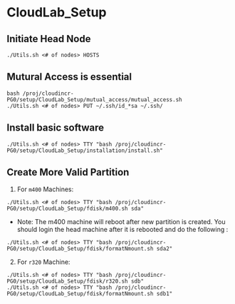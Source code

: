 # CloudLab_Setup

## Initiate Head Node

```
./Utils.sh <# of nodes> HOSTS
```

## Mutural Access is essential

```
bash /proj/cloudincr-PG0/setup/CloudLab_Setup/mutual_access/mutual_access.sh
./Utils.sh <# of nodes> PUT ~/.ssh/id_*sa ~/.ssh/
```

## Install basic software

```
./Utils.sh <# of nodes> TTY "bash /proj/cloudincr-PG0/setup/CloudLab_Setup/installation/install.sh"
```

## Create More Valid Partition

1. For `m400` Machines:
```
./Utils.sh <# of nodes> TTY "bash /proj/cloudincr-PG0/setup/CloudLab_Setup/fdisk/m400.sh sda"
```
* Note: The m400 machine will reboot after new partition is created. You should login the head machine after it is rebooted and do the following :
```
./Utils.sh <# of nodes> TTY "bash /proj/cloudincr-PG0/setup/CloudLab_Setup/fdisk/formatNmount.sh sda2"
```
2. For `r320` Machine:
```
./Utils.sh <# of nodes> TTY "bash /proj/cloudincr-PG0/setup/CloudLab_Setup/fdisk/r320.sh sdb"
./Utils.sh <# of nodes> TTY "bash /proj/cloudincr-PG0/setup/CloudLab_Setup/fdisk/formatNmount.sh sdb1"
```

